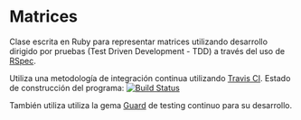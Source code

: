 # Matrices #
Clase escrita en Ruby para representar matrices utilizando desarrollo dirigido por pruebas (Test Driven Development - TDD) a través del uso de [RSpec](http://rspec.info/).

Utiliza una metodología de integración continua utilizando [Travis CI](https://travis-ci.org/). Estado de construcción del programa: [![Build Status](https://travis-ci.org/alu0100700459/prct08.png?branch=master)](https://travis-ci.org/alu0100700459/prct08)

También utiliza utiliza la gema [Guard](http://rubygems.org/gems/guard) de testing continuo para su desarrollo.
